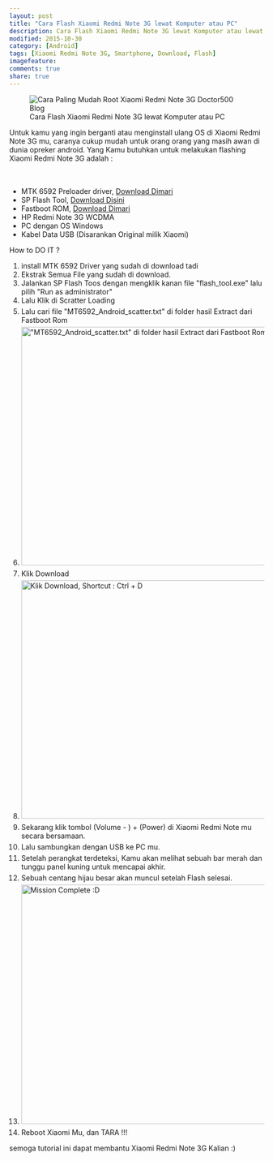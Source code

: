 ```yaml
---
layout: post
title: "Cara Flash Xiaomi Redmi Note 3G lewat Komputer atau PC"
description: Cara Flash Xiaomi Redmi Note 3G lewat Komputer atau lewat PC
modified: 2015-10-30
category: [Android]
tags: [Xiaomi Redmi Note 3G, Smartphone, Download, Flash]
imagefeature: 
comments: true
share: true
---
```


<figure>
<img src="http://doctor500.github.io/images/Cara-Paling-Mudah-Root-Xiaomi-Redmi-Note-3G-Doctor500-Blog.jpg" alt="Cara Paling Mudah Root Xiaomi Redmi Note 3G Doctor500 Blog">
<figcaption>Cara Flash Xiaomi Redmi Note 3G lewat Komputer atau PC </figcaption>
</figure>


Untuk kamu yang ingin berganti atau menginstall ulang OS di Xiaomi Redmi Note 3G mu, caranya cukup mudah untuk orang orang yang masih awan di dunia opreker android.
Yang Kamu butuhkan untuk melakukan flashing Xiaomi Redmi Note 3G adalah :<br></br>
	<html>	
		<ul>
			<li>
				MTK 6592 Preloader driver, <a href="https://drive.google.com/file/d/0B183VmYT1cDVWTN1a1NyZDhIaUU/view?usp=sharing" target="_blank">Download Dimari</a></li>
			<li>
				SP Flash Tool, <a href="https://drive.google.com/file/d/0B183VmYT1cDVNEdVWkpvNzdaRDA/view?usp=sharing">Download Disini</a></li>
			<li>
				Fastboot ROM, <a href="http://bigota.d.miui.com/JHDMIBH38.0/lcsh92_wet_jb9_global_images_JHDMIBH38.0_4.2_in_c3ec538a7e.tgz">Download Dimari</a></li>
			<li>
				HP Redmi Note 3G WCDMA</li>
			<li>
				PC dengan OS Windows</li>
			<li>
				Kabel Data USB (Disarankan Original milik Xiaomi)</li>
		</ul>
		<p>
			How to DO IT ?</p>
		<ol>
			<li>
				install MTK 6592 Driver yang sudah di download tadi</li>
			<li>
				Ekstrak Semua File yang sudah di download.</li>
			<li>
				Jalankan SP Flash Toos dengan mengklik kanan file &quot;flash_tool.exe&quot; lalu pilih &quot;Run as administrator&quot;</li>
			<li>
				Lalu Klik di Scratter Loading</li>
			<li style="margin: 5px 0px; padding: 0px; box-sizing: border-box; border: 0px; font-family: inherit; font-size: inherit; font-style: inherit; font-variant: inherit; font-weight: inherit; font-stretch: inherit; line-height: inherit; vertical-align: baseline;">
				Lalu cari file &quot;MT6592_Android_scatter.txt&quot; di folder hasil Extract dari Fastboot Rom</li>
			<li style="margin: 5px 0px; padding: 0px; box-sizing: border-box; border: 0px; font-family: inherit; font-size: inherit; font-style: inherit; font-variant: inherit; font-weight: inherit; font-stretch: inherit; line-height: inherit; vertical-align: baseline;">
				<img alt="&quot;MT6592_Android_scatter.txt&quot; di folder hasil Extract dari Fastboot Rom" src="http://en.miui.com/data/attachment/forum/201411/22/220546wnnk1h999u1gtt2h.jpg.thumb.jpg" style="width: 719px; height: 470px;" /></li>
			<li style="margin: 5px 0px; padding: 0px; box-sizing: border-box; border: 0px; font-family: inherit; font-size: inherit; font-style: inherit; font-variant: inherit; font-weight: inherit; font-stretch: inherit; line-height: inherit; vertical-align: baseline;">
				Klik Download</li>
			<li style="margin: 5px 0px; padding: 0px; box-sizing: border-box; border: 0px; font-family: inherit; font-size: inherit; font-style: inherit; font-variant: inherit; font-weight: inherit; font-stretch: inherit; line-height: inherit; vertical-align: baseline;">
				<img alt="Klik Download, Shortcut : Ctrl + D" src="http://en.miui.com/data/attachment/forum/201411/22/220720u1mkfzdcnp4xsf1w.jpg.thumb.jpg" style="width: 719px; height: 470px;" /></li>
			<li style="margin: 5px 0px; padding: 0px; box-sizing: border-box; border: 0px; font-family: inherit; font-size: inherit; font-style: inherit; font-variant: inherit; font-weight: inherit; font-stretch: inherit; line-height: inherit; vertical-align: baseline;">
				Sekarang klik tombol (Volume - )&nbsp;+ (Power) di Xiaomi Redmi Note mu secara bersamaan.</li>
			<li style="margin: 5px 0px; padding: 0px; box-sizing: border-box; border: 0px; font-family: inherit; font-size: inherit; font-style: inherit; font-variant: inherit; font-weight: inherit; font-stretch: inherit; line-height: inherit; vertical-align: baseline;">
				Lalu sambungkan dengan USB ke PC mu.</li>
			<li style="margin: 5px 0px; padding: 0px; box-sizing: border-box; border: 0px; font-family: inherit; font-size: inherit; font-style: inherit; font-variant: inherit; font-weight: inherit; font-stretch: inherit; line-height: inherit; vertical-align: baseline;">
				Setelah perangkat terdeteksi, Kamu akan melihat sebuah bar merah dan tunggu panel kuning untuk mencapai akhir.</li>
			<li style="margin: 5px 0px; padding: 0px; box-sizing: border-box; border: 0px; font-family: inherit; font-size: inherit; font-style: inherit; font-variant: inherit; font-weight: inherit; font-stretch: inherit; line-height: inherit; vertical-align: baseline;">
				Sebuah centang hijau besar akan muncul setelah Flash selesai.</li>
			<li style="margin: 5px 0px; padding: 0px; box-sizing: border-box; border: 0px; font-family: inherit; font-size: inherit; font-style: inherit; font-variant: inherit; font-weight: inherit; font-stretch: inherit; line-height: inherit; vertical-align: baseline;">
				<img alt="Mission Complete :D" src="http://en.miui.com/data/attachment/forum/201411/22/220728hpzphpns5zy55nry.jpg.thumb.jpg" style="width: 719px; height: 472px;" /></li>
			<li style="margin: 5px 0px; padding: 0px; box-sizing: border-box; border: 0px; font-family: inherit; font-size: inherit; font-style: inherit; font-variant: inherit; font-weight: inherit; font-stretch: inherit; line-height: inherit; vertical-align: baseline;">
				Reboot Xiaomi Mu, dan TARA !!!</li>
		</ol>
	</html>
semoga tutorial ini dapat membantu Xiaomi Redmi Note 3G Kalian :)</p>
